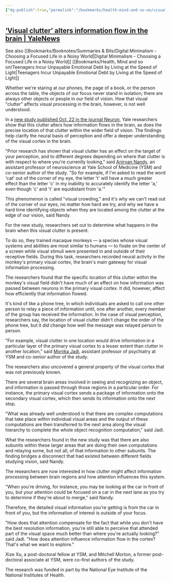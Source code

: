 ```yaml
---
{"dg-publish":true,"permalink":"/bookmarks/health-mind-and-so-on/visual-clutter-alters-information-flow-in-the-brain/","tags":["brain","mind","perception","psychology","visual"]}
---
```



## [‘Visual clutter’ alters information flow in the brain | YaleNews](https://news.yale.edu/2024/10/22/visual-clutter-alters-information-flow-brain)

See also
[[Bookmarks/Booknotes/Summaries & Bits/Digital Minimalism - Choosing a Focused Life in a Noisy World\|Digital Minimalism - Choosing a Focused Life in a Noisy World]]
[[Bookmarks/Health, Mind and so on/Teenagers Incur Unpayable Emotional Debt by Living at the Speed of Light\|Teenagers Incur Unpayable Emotional Debt by Living at the Speed of Light]]

Whether we're staring at our phones, the page of a book, or the person across the table, the objects of our focus never stand in isolation; there are always other objects or people in our field of vision. How that visual "clutter" affects visual processing in the brain, however, is not well understood.

In a [new study published Oct. 22 in the journal Neuron](https://doi.org/10.1016/j.neuron.2024.09.021), Yale researchers show that this clutter alters how information flows in the brain, as does the precise location of that clutter within the wider field of vision. The findings help clarify the neural basis of perception and offer a deeper understanding of the visual cortex in the brain.

"Prior research has shown that visual clutter has an effect on the target of your perception, and to different degrees depending on where that clutter is with respect to where you're currently looking," said [Anirvan Nandy](https://medicine.yale.edu/profile/anirvan-nandy/), an assistant professor of neuroscience at Yale School of Medicine (YSM) and co-senior author of the study. "So for example, if I'm asked to read the word 'cat' out of the corner of my eye, the letter 't' will have a much greater effect than the letter 'c' in my inability to accurately identify the letter 'a,' even though 'c' and 't' are equidistant from 'a.'"

This phenomenon is called "visual crowding," and it's why we can't read out of the corner of our eyes, no matter how hard we try, and why we have a hard time identifying objects when they are located among the clutter at the edge of our vision, said Nandy.

For the new study, researchers set out to determine what happens in the brain when this visual clutter is present.

To do so, they trained macaque monkeys — a species whose visual systems and abilities are most similar to humans — to fixate on the center of a screen while visual stimuli were presented in and outside of their receptive fields. During this task, researchers recorded neural activity in the monkey's primary visual cortex, the brain's main gateway for visual information processing.

The researchers found that the specific location of this clutter within the monkey's visual field didn't have much of an effect on how information was passed between neurons in the primary visual cortex. It did, however, affect how efficiently that information flowed.

It's kind of like a phone tree, in which individuals are asked to call one other person to relay a piece of information until, one after another, every member of the group has received the information. In the case of visual perception, researchers say, the location of visual clutter didn't change the order of the phone tree, but it _did_ change how well the message was relayed person to person.

"For example, visual clutter in one location would drive information in a particular layer of the primary visual cortex to a lesser extent than clutter in another location," said [Monika Jadi](https://medicine.yale.edu/profile/monika-jadi/), assistant professor of psychiatry at YSM and co-senior author of the study.

The researchers also uncovered a general property of the visual cortex that was not previously known.

There are several brain areas involved in seeing and recognizing an object, and information is passed through those regions in a particular order. For instance, the primary visual cortex sends a package of information onto the secondary visual cortex, which then sends its information onto the next stop.

"What was already well understood is that there are complex computations that take place within individual visual areas and the output of these computations are then transferred to the next area along the visual hierarchy to complete the whole object recognition computation," said Jadi.

What the researchers found in the new study was that there are also subunits within these larger areas that are doing their own computations and relaying some, but not all, of that information to other subunits. The finding bridges a disconnect that had existed between different fields studying vision, said Nandy.

The researchers are now interested in how clutter might affect information processing between brain regions and how attention influences this system.

"When you're driving, for instance, you may be looking at the car in front of you, but your attention could be focused on a car in the next lane as you try to determine if they're about to merge," said Nandy.

Therefore, the detailed visual information you're getting is from the car in front of you, but the information of interest is outside of your focus.

"How does that attention compensate for the fact that while you don't have the best resolution information, you're still able to perceive that attended part of the visual space much better than where you're actually looking?" said Jadi. "How does attention influence information flow in the cortex? That's what we want to explore."

Xize Xu, a post-doctoral fellow at YSM, and Mitchell Morton, a former post-doctoral associate at YSM, were co-first authors of the study.

The research was funded in part by the National Eye Institute of the National Institutes of Health.
